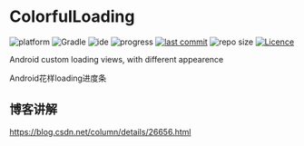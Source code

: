 # ColorfulLoading

![platform](https://img.shields.io/badge/platform-Android-lightgrey.svg)
![Gradle](https://img.shields.io/badge/Gradle-2.3.2-brightgreen.svg)
![ide](https://img.shields.io/badge/IDE-Android%20Studio-brightgreen.svg)
![progress](http://progressed.io/bar/33.3?title=completed)
[![last commit](https://img.shields.io/github/last-commit/ahuyangdong/ColorfulLoading.svg)](https://github.com/ahuyangdong/ColorfulLoading/commits/master)
![repo size](https://img.shields.io/github/repo-size/ahuyangdong/ColorfulLoading.svg)
[![Licence](https://img.shields.io/github/license/ahuyangdong/ColorfulLoading.svg)](https://github.com/ahuyangdong/ColorfulLoading/blob/master/LICENSE)

Android custom loading views, with different appearence

Android花样loading进度条

## 博客讲解
https://blog.csdn.net/column/details/26656.html
